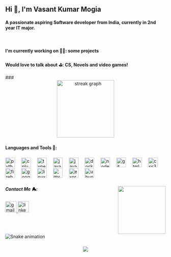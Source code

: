 <h2 align="left">Hi 👋, I'm Vasant Kumar Mogia</h2>
<h4 align="left">A passionate aspiring Software developer from India, currently in 2nd year IT major.</h4>
<br clear="both">
<h4 align="left">I'm currently working on 🏌️‍♂️: some projects</h4>
<h4 align="left">Would love to talk about ⛳️: CS, Novels and video games!</h4>
###

<div align="center">
  <img src="https://streak-stats.demolab.com?user=DSCmatter&locale=en&mode=weekly&theme=graywhite&hide_border=false&border_radius=10" height="180" alt="streak graph"  />
</div>

###

<h4 align="left">Languages and Tools 🎯:</h4>

###

<div align="left">
  <img src="https://cdn.jsdelivr.net/gh/devicons/devicon/icons/python/python-original.svg" height="30" alt="python logo"  />
  <img width="12" />
  <img src="https://cdn.jsdelivr.net/gh/devicons/devicon/icons/cplusplus/cplusplus-original.svg" height="30" alt="cplusplus logo"  />
  <img width="12" />
  <img src="https://cdn.jsdelivr.net/gh/devicons/devicon/icons/typescript/typescript-original.svg" height="30" alt="typescript logo"  />
  <img width="12" />
  <img src="https://cdn.jsdelivr.net/gh/devicons/devicon/icons/javascript/javascript-original.svg" height="30" alt="javascript logo"  />
  <img width="12" />
  <img src="https://cdn.jsdelivr.net/gh/devicons/devicon/icons/java/java-original.svg" height="30" alt="java logo"  />
  <img width="12" />
  <img src="https://cdn.simpleicons.org/docker/2496ED" height="30" alt="docker logo"  />
  <img width="12" />
  <img src="https://cdn.simpleicons.org/nodedotjs/339933" height="30" alt="nodejs logo"  />
  <img width="12" />
  <img src="https://cdn.jsdelivr.net/gh/devicons/devicon/icons/git/git-original.svg" height="30" alt="git logo"  />
  <img width="12" />
  <img src="https://cdn.jsdelivr.net/gh/devicons/devicon/icons/html5/html5-original.svg" height="30" alt="html5 logo"  />
  <img width="12" />
  <img src="https://cdn.jsdelivr.net/gh/devicons/devicon/icons/css3/css3-original.svg" height="30" alt="css3 logo"  />
  <img width="12" />
  <img src="https://cdn.jsdelivr.net/gh/devicons/devicon/icons/firebase/firebase-plain.svg" height="30" alt="firebase logo"  />
  <img width="12" />
  <img src="https://cdn.jsdelivr.net/gh/devicons/devicon/icons/googlecloud/googlecloud-original.svg" height="30" alt="googlecloud logo"  />
  <img width="12" />
  <img src="https://cdn.simpleicons.org/linux/FCC624" height="30" alt="linux logo"  />
  <img width="12" />
  <img src="https://cdn.jsdelivr.net/gh/devicons/devicon/icons/mysql/mysql-original.svg" height="30" alt="mysql logo"  />
  <img width="12" />
  <img src="https://skillicons.dev/icons?i=express" height="30" alt="express logo"  />
  <img width="12" />
  <img src="https://cdn.simpleicons.org/ubuntu/E95420" height="30" alt="ubuntu logo"  />
</div>

###

<div align="left">
</div>

###

<img align="right" height="150" src="https://i.giphy.com/media/v1.Y2lkPTc5MGI3NjExaGQ4M3Q5OXgwczlsbGYwbW4zcnlkcWNndHl6ZjV5eWdpamJsYXk5aiZlcD12MV9pbnRlcm5hbF9naWZfYnlfaWQmY3Q9Zw/G7CxT9faHs9WUr9Bqf/giphy.gif"  />

###

<h5 align="left">Contact Me 🛼:</h5>

<div align="left">
  <a href="mailto:vasant.mogia@gmail.com" target="_blank">
    <img src="https://img.shields.io/static/v1?message=Gmail&logo=gmail&label=&color=D14836&logoColor=white&labelColor=&style=for-the-badge" height="35" alt="gmail logo"  />
  </a>
  <a href="https://www.linkedin.com/in/vasant-kumar-mogia-752aa52a1/" target="_blank">
    <img src="https://img.shields.io/static/v1?message=LinkedIn&logo=linkedin&label=&color=0077B5&logoColor=white&labelColor=&style=for-the-badge" height="35" alt="linkedin logo"  />
  </a>
</div>

###

<br clear="both">

<img src="https://raw.githubusercontent.com/DSCmatter/DSCmatter/output/snake.svg" alt="Snake animation" />

###

<div align="center">
  <img src="https://profile-counter.glitch.me/DSCmatter/count.svg?"  />
</div>

###
